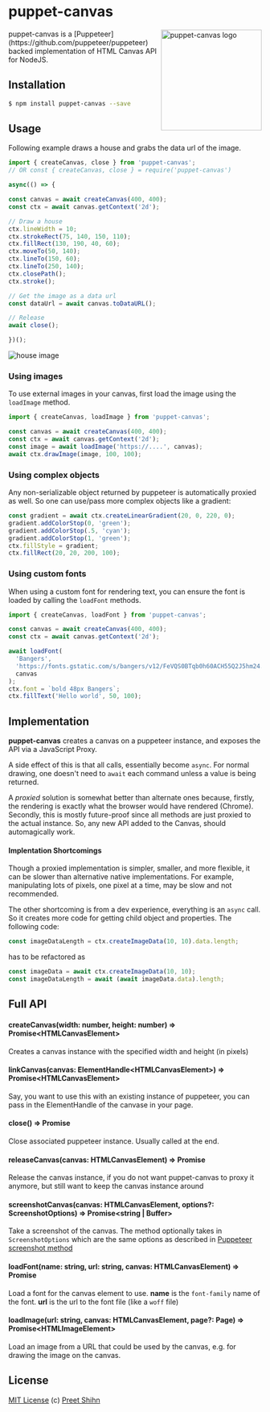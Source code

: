 # puppet-canvas
<img alt="puppet-canvas logo" src="https://user-images.githubusercontent.com/833927/73148934-a7de4580-4073-11ea-9956-f88bb8355d8f.png" height="200" align="right">
puppet-canvas is a [Puppeteer](https://github.com/puppeteer/puppeteer) backed implementation of HTML Canvas API for NodeJS. 

## Installation

```bash
$ npm install puppet-canvas --save
```

## Usage

Following example draws a house and grabs the data url of the image.

```javascript
import { createCanvas, close } from 'puppet-canvas';
// OR const { createCanvas, close } = require('puppet-canvas')

async(() => {

const canvas = await createCanvas(400, 400);
const ctx = await canvas.getContext('2d');

// Draw a house
ctx.lineWidth = 10;
ctx.strokeRect(75, 140, 150, 110);
ctx.fillRect(130, 190, 40, 60);
ctx.moveTo(50, 140);
ctx.lineTo(150, 60);
ctx.lineTo(250, 140);
ctx.closePath();
ctx.stroke();

// Get the image as a data url
const dataUrl = await canvas.toDataURL();

// Release
await close();

})();
```
![house image](https://user-images.githubusercontent.com/833927/73148753-c263ef00-4072-11ea-923c-2ec0f1c0306c.png)

### Using images

To use external images in your canvas, first load the image using the `loadImage` method.

```javascript
import { createCanvas, loadImage } from 'puppet-canvas';

const canvas = await createCanvas(400, 400);
const ctx = await canvas.getContext('2d');
const image = await loadImage('https://....', canvas);
await ctx.drawImage(image, 100, 100);
```

### Using complex objects

Any non-serializable object returned by puppeteer is automatically proxied as well. So one can use/pass more complex objects like a gradient:

```javascript
const gradient = await ctx.createLinearGradient(20, 0, 220, 0);
gradient.addColorStop(0, 'green');
gradient.addColorStop(.5, 'cyan');
gradient.addColorStop(1, 'green');
ctx.fillStyle = gradient;
ctx.fillRect(20, 20, 200, 100);
```

### Using custom fonts
When using a custom font for rendering text, you can ensure the font is loaded by calling the `loadFont` methods. 

```javascript
import { createCanvas, loadFont } from 'puppet-canvas';

const canvas = await createCanvas(400, 400);
const ctx = await canvas.getContext('2d');

await loadFont(
  'Bangers',
  'https://fonts.gstatic.com/s/bangers/v12/FeVQS0BTqb0h60ACH55Q2J5hm24.woff2',
  canvas
);
ctx.font = `bold 48px Bangers`;
ctx.fillText('Hello world', 50, 100);
```

## Implementation
**puppet-canvas** creates a canvas on a puppeteer instance, and exposes the API via a JavaScript Proxy. 

A side effect of this is that all calls, essentially become `async`. For normal drawing, one doesn't need to `await` each command unless a value is being returned.

A *proxied* solution is somewhat better than alternate ones because, firstly, the rendering is exactly what the browser would have rendered (Chrome). Secondly, this is mostly future-proof since all methods are just proxied to the actual instance. So, any new API added to the Canvas, should automagically work. 

#### Implentation Shortcomings

Though a proxied implementation is simpler, smaller, and more flexible, it can be slower than alternative native implementations. For example, manipulating lots of pixels, one pixel at a time, may be slow and not recommended.

The other shortcoming is from a dev experience, everything is an `async` call. So it creates more code for getting child object and properties. The following code:
```javascript
const imageDataLength = ctx.createImageData(10, 10).data.length;
```
has to be refactored as
```javascript
const imageData = await ctx.createImageData(10, 10);
const imageDataLength = await (await imageData.data).length;
```

## Full API

#### createCanvas(width: number, height: number) => Promise\<HTMLCanvasElement\>
  
Creates a canvas instance with the specified width and height (in pixels)

#### linkCanvas(canvas: ElementHandle\<HTMLCanvasElement\>) => Promise\<HTMLCanvasElement\>

Say, you want to use this with an existing instance of puppeteer, you can pass in the ElementHandle of the canvase in your page. 

#### close() => Promise

Close associated puppeteer instance. Usually called at the end.

#### releaseCanvas(canvas: HTMLCanvasElement) => Promise

Release the canvas instance, if you do not want puppet-canvas to proxy it anymore, but still want to keep the canvas instance around 

#### screenshotCanvas(canvas: HTMLCanvasElement, options?: ScreenshotOptions) => Promise<string | Buffer>
Take a screenshot of the canvas. The method optionally takes in `ScreenshotOptions` which are the same options as described in [Puppeteer screenshot method](https://pptr.dev/#?product=Puppeteer&version=v2.0.0&show=api-pagescreenshotoptions)

#### loadFont(name: string, url: string, canvas: HTMLCanvasElement) => Promise
Load a font for the canvas element to use. **name** is the `font-family` name of the font. **url** is the url to the font file (like a `woff` file)

#### loadImage(url: string, canvas: HTMLCanvasElement, page?: Page) => Promise\<HTMLImageElement\>
Load an image from a URL that could be used by the canvas, e.g. for drawing the image on the canvas. 


## License
[MIT License](https://github.com/pshihn/puppet-canvas/blob/master/LICENSE) (c) [Preet Shihn](https://twitter.com/preetster)
